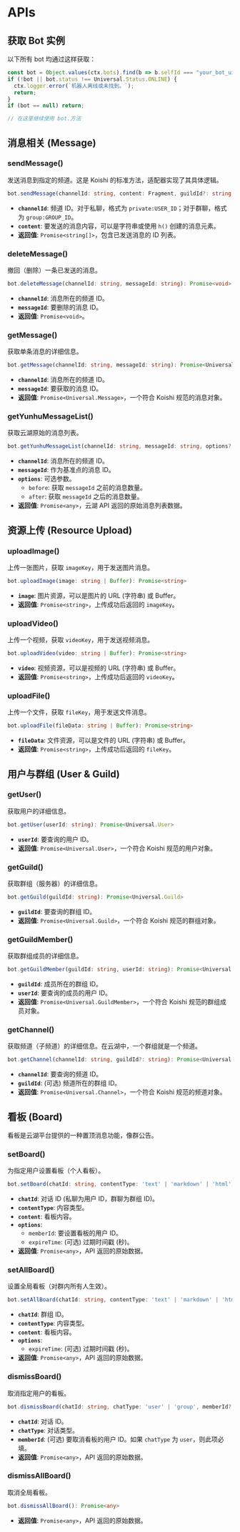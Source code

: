 # APIs

## 获取 Bot 实例

以下所有 bot 均通过这样获取：

```typescript
const bot = Object.values(ctx.bots).find(b => b.selfId === "your_bot_uid" || b.user?.id === "your_bot_uid");
if (!bot || bot.status !== Universal.Status.ONLINE) {
  ctx.logger.error(`机器人离线或未找到。`);
  return;
}
if (bot == null) return;

// 在这里继续使用 bot.方法
```


## 消息相关 (Message)

### sendMessage()

发送消息到指定的频道。这是 Koishi 的标准方法，适配器实现了其具体逻辑。

```typescript
bot.sendMessage(channelId: string, content: Fragment, guildId?: string, options?: SendOptions): Promise<string[]>
```

*   **`channelId`**: 频道 ID。对于私聊，格式为 `private:USER_ID`；对于群聊，格式为 `group:GROUP_ID`。
*   **`content`**: 要发送的消息内容，可以是字符串或使用 `h()` 创建的消息元素。
*   **返回值**: `Promise<string[]>`，包含已发送消息的 ID 列表。

### deleteMessage()

撤回（删除）一条已发送的消息。

```typescript
bot.deleteMessage(channelId: string, messageId: string): Promise<void>
```

*   **`channelId`**: 消息所在的频道 ID。
*   **`messageId`**: 要删除的消息 ID。
*   **返回值**: `Promise<void>`。

### getMessage()

获取单条消息的详细信息。

```typescript
bot.getMessage(channelId: string, messageId: string): Promise<Universal.Message>
```

*   **`channelId`**: 消息所在的频道 ID。
*   **`messageId`**: 要获取的消息 ID。
*   **返回值**: `Promise<Universal.Message>`，一个符合 Koishi 规范的消息对象。

### getYunhuMessageList()

获取云湖原始的消息列表。

```typescript
bot.getYunhuMessageList(channelId: string, messageId: string, options?: { before?: number; after?: number }): Promise<any>
```

*   **`channelId`**: 消息所在的频道 ID。
*   **`messageId`**: 作为基准点的消息 ID。
*   **`options`**: 可选参数。
    *   `before`: 获取 `messageId` 之前的消息数量。
    *   `after`: 获取 `messageId` 之后的消息数量。
*   **返回值**: `Promise<any>`，云湖 API 返回的原始消息列表数据。

## 资源上传 (Resource Upload)

### uploadImage()

上传一张图片，获取 `imageKey`，用于发送图片消息。

```typescript
bot.uploadImage(image: string | Buffer): Promise<string>
```

*   **`image`**: 图片资源，可以是图片的 URL (字符串) 或 Buffer。
*   **返回值**: `Promise<string>`，上传成功后返回的 `imageKey`。

### uploadVideo()

上传一个视频，获取 `videoKey`，用于发送视频消息。

```typescript
bot.uploadVideo(video: string | Buffer): Promise<string>
```

*   **`video`**: 视频资源，可以是视频的 URL (字符串) 或 Buffer。
*   **返回值**: `Promise<string>`，上传成功后返回的 `videoKey`。

### uploadFile()

上传一个文件，获取 `fileKey`，用于发送文件消息。

```typescript
bot.uploadFile(fileData: string | Buffer): Promise<string>
```

*   **`fileData`**: 文件资源，可以是文件的 URL (字符串) 或 Buffer。
*   **返回值**: `Promise<string>`，上传成功后返回的 `fileKey`。

## 用户与群组 (User & Guild)

### getUser()

获取用户的详细信息。

```typescript
bot.getUser(userId: string): Promise<Universal.User>
```

*   **`userId`**: 要查询的用户 ID。
*   **返回值**: `Promise<Universal.User>`，一个符合 Koishi 规范的用户对象。

### getGuild()

获取群组（服务器）的详细信息。

```typescript
bot.getGuild(guildId: string): Promise<Universal.Guild>
```

*   **`guildId`**: 要查询的群组 ID。
*   **返回值**: `Promise<Universal.Guild>`，一个符合 Koishi 规范的群组对象。

### getGuildMember()

获取群组成员的详细信息。

```typescript
bot.getGuildMember(guildId: string, userId: string): Promise<Universal.GuildMember>
```

*   **`guildId`**: 成员所在的群组 ID。
*   **`userId`**: 要查询的成员的用户 ID。
*   **返回值**: `Promise<Universal.GuildMember>`，一个符合 Koishi 规范的群组成员对象。

### getChannel()

获取频道（子频道）的详细信息。在云湖中，一个群组就是一个频道。

```typescript
bot.getChannel(channelId: string, guildId?: string): Promise<Universal.Channel>
```

*   **`channelId`**: 要查询的频道 ID。
*   **`guildId`**: (可选) 频道所在的群组 ID。
*   **返回值**: `Promise<Universal.Channel>`，一个符合 Koishi 规范的频道对象。

## 看板 (Board)

看板是云湖平台提供的一种置顶消息功能，像群公告。

### setBoard()

为指定用户设置看板（个人看板）。

```typescript
bot.setBoard(chatId: string, contentType: 'text' | 'markdown' | 'html', content: string, options?: { memberId?: string; expireTime?: number }): Promise<any>
```

*   **`chatId`**: 对话 ID (私聊为用户 ID，群聊为群组 ID)。
*   **`contentType`**: 内容类型。
*   **`content`**: 看板内容。
*   **`options`**:
    *   `memberId`: 要设置看板的用户 ID。
    *   `expireTime`: (可选) 过期时间戳 (秒)。
*   **返回值**: `Promise<any>`，API 返回的原始数据。

### setAllBoard()

设置全局看板（对群内所有人生效）。

```typescript
bot.setAllBoard(chatId: string, contentType: 'text' | 'markdown' | 'html', content: string, options?: { expireTime?: number }): Promise<any>
```

*   **`chatId`**: 群组 ID。
*   **`contentType`**: 内容类型。
*   **`content`**: 看板内容。
*   **`options`**:
    *   `expireTime`: (可选) 过期时间戳 (秒)。
*   **返回值**: `Promise<any>`，API 返回的原始数据。

### dismissBoard()

取消指定用户的看板。

```typescript
bot.dismissBoard(chatId: string, chatType: 'user' | 'group', memberId?: string): Promise<any>
```

*   **`chatId`**: 对话 ID。
*   **`chatType`**: 对话类型。
*   **`memberId`**: (可选) 要取消看板的用户 ID。如果 `chatType` 为 `user`，则此项必填。
*   **返回值**: `Promise<any>`，API 返回的原始数据。

### dismissAllBoard()

取消全局看板。

```typescript
bot.dismissAllBoard(): Promise<any>
```

*   **返回值**: `Promise<any>`，API 返回的原始数据。